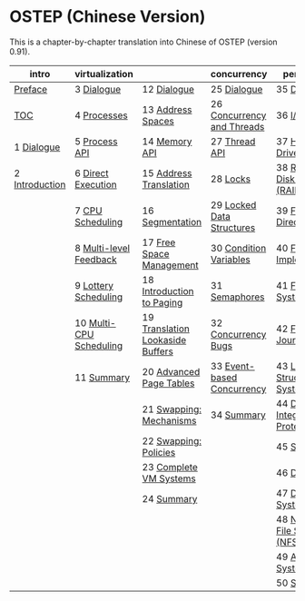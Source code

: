 
# OSTEP (Chinese Version)

This is a chapter-by-chapter translation into Chinese of OSTEP (version 0.91).


| intro           | virtualization          |                                  | concurrency                | persistence                         | appendices       |
| --------------- | ----------------------- | -------------------------------- | -------------------------- | ----------------------------------- | ---------------- |
| [Preface](http://ostep.org/Chinese/preface.pdf) | 3 [Dialogue](http://ostep.org/Chinese/03.pdf) | 12 [Dialogue](http://ostep.org/Chinese/12.pdf) | 25 [Dialogue](http://ostep.org/Chinese/25.pdf) | 35 [Dialogue](http://ostep.org/Chinese/35.pdf) | [Dialogue](http://ostep.org/Chinese/fla.pdf) | 
| [TOC](http://ostep.org/Chinese/toc.pdf) | 4 [Processes](http://ostep.org/Chinese/04.pdf) | 13 [Address Spaces](http://ostep.org/Chinese/13.pdf) | 26 [Concurrency and Threads](http://ostep.org/Chinese/26.pdf) | 36 [I/O Devices](http://ostep.org/Chinese/36.pdf) | [Virtual Machines](http://ostep.org/Chinese/flb.pdf) | 
| 1 [Dialogue](http://ostep.org/Chinese/01.pdf) | 5 [Process API](http://ostep.org/Chinese/05.pdf) | 14 [Memory API](http://ostep.org/Chinese/14.pdf) | 27 [Thread API](http://ostep.org/Chinese/27.pdf) | 37 [Hard Disk Drives](http://ostep.org/Chinese/37.pdf) | [Dialogue](http://ostep.org/Chinese/flc.pdf) | 
| 2 [Introduction](http://ostep.org/Chinese/02.pdf) | 6 [Direct Execution](http://ostep.org/Chinese/06.pdf) | 15 [Address Translation](http://ostep.org/Chinese/15.pdf) | 28 [Locks](http://ostep.org/Chinese/28.pdf) | 38 [Redundant Disk Arrays (RAID)](http://ostep.org/Chinese/38.pdf) | [Monitors](http://ostep.org/Chinese/bad.pdf) | 
|  | 7 [CPU Scheduling](http://ostep.org/Chinese/07.pdf) | 16 [Segmentation](http://ostep.org/Chinese/16.pdf) | 29 [Locked Data Structures](http://ostep.org/Chinese/29.pdf) | 39 [Files and Directories](http://ostep.org/Chinese/39.pdf) | [Dialogue](http://ostep.org/Chinese/fld.pdf) | 
|  | 8 [Multi-level Feedback](http://ostep.org/Chinese/08.pdf) | 17 [Free Space Management](http://ostep.org/Chinese/17.pdf) | 30 [Condition Variables](http://ostep.org/Chinese/30.pdf) | 40 [File System Implementation](http://ostep.org/Chinese/40.pdf) | [Lab Tutorial](http://ostep.org/Chinese/fle.pdf) | 
|  | 9 [Lottery Scheduling](http://ostep.org/Chinese/09.pdf) | 18 [Introduction to Paging](http://ostep.org/Chinese/18.pdf) | 31 [Semaphores](http://ostep.org/Chinese/31.pdf) | 41 [Fast File System (FFS)](http://ostep.org/Chinese/41.pdf) | [Systems Labs](http://ostep.org/Chinese/flf.pdf) | 
|  | 10 [Multi-CPU Scheduling](http://ostep.org/Chinese/10.pdf) | 19 [Translation Lookaside Buffers](http://ostep.org/Chinese/19.pdf) | 32 [Concurrency Bugs](http://ostep.org/Chinese/32.pdf) | 42 [FSCK and Journaling](http://ostep.org/Chinese/42.pdf) | [xv6 Labs](http://ostep.org/Chinese/flg.pdf) | 
|  | 11 [Summary](http://ostep.org/Chinese/11.pdf) | 20 [Advanced Page Tables](http://ostep.org/Chinese/20.pdf) | 33 [Event-based Concurrency](http://ostep.org/Chinese/33.pdf) | 43 [Log-Structured File System (LFS)](http://ostep.org/Chinese/43.pdf) |  | 
|  |  | 21 [Swapping: Mechanisms](http://ostep.org/Chinese/21.pdf) | 34 [Summary](http://ostep.org/Chinese/34.pdf) | 44 [Data Integrity and Protection](http://ostep.org/Chinese/44.pdf) |  | 
|  |  | 22 [Swapping: Policies](http://ostep.org/Chinese/22.pdf) |  | 45 [Summary](http://ostep.org/Chinese/45.pdf) |  | 
|  |  | 23 [Complete VM Systems](http://ostep.org/Chinese/23.pdf) |  | 46 [Dialogue](http://ostep.org/Chinese/46.pdf) |  | 
|  |  | 24 [Summary](http://ostep.org/Chinese/24.pdf) |  | 47 [Distributed Systems](http://ostep.org/Chinese/47.pdf) |  | 
|  |  |  |  | 48 [Network File System (NFS)](http://ostep.org/Chinese/48.pdf) |  | 
|  |  |  |  | 49 [Andrew File System (AFS)](http://ostep.org/Chinese/49.pdf) |  | 
|  |  |  |  | 50 [Summary](http://ostep.org/Chinese/50.pdf) |  | 
